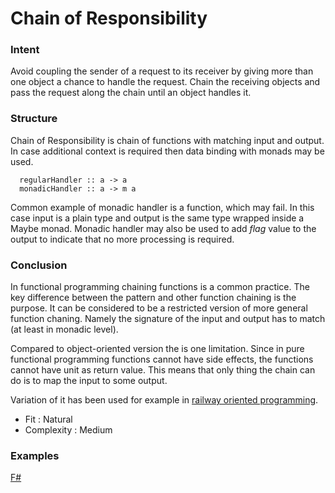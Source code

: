 # Chain of Responsibility


### Intent

Avoid coupling the sender of a request to its receiver by giving more than one object a chance to handle the request. Chain the receiving objects and pass the request along the chain until an object handles it.
 

### Structure

Chain of Responsibility is chain of functions with matching input and output. In case additional context is required then data binding with monads may be used.

~~~~
  regularHandler :: a -> a
  monadicHandler :: a -> m a
~~~~

Common example of monadic handler is a function, which may fail. In this case input is a plain type and output is the same type wrapped inside a Maybe monad. Monadic handler may also be used to add _flag_ value to the output to indicate that no more processing is required.


### Conclusion

In functional programming chaining functions is a common practice. The key difference between the pattern and other function chaining is the purpose. It can be considered to be a restricted version of more general function chaning. Namely the signature of the input and output has to match (at least in monadic level).

Compared to object-oriented version the is one limitation. Since in pure functional programming functions cannot have side effects, the functions cannot have unit as return value. This means that only thing the chain can do is to map the input to some output.

Variation of it has been used for example in [railway oriented programming](https://fsharpforfunandprofit.com/rop/). 

- Fit : Natural
- Complexity : Medium


### Examples

[F#](chain_of_responsibility.fsx)
